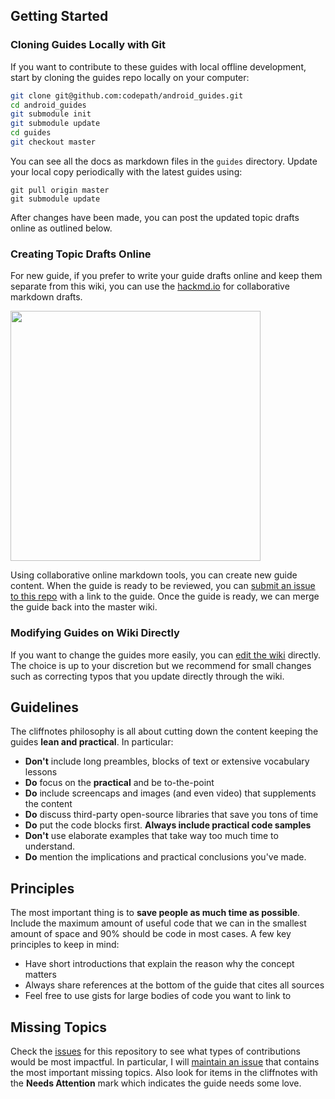 ## Getting Started

### Cloning Guides Locally with Git

If you want to contribute to these guides with local offline development, start by cloning the guides repo locally on your computer:

```bash
git clone git@github.com:codepath/android_guides.git
cd android_guides
git submodule init
git submodule update
cd guides
git checkout master
```

You can see all the docs as markdown files in the `guides` directory. Update your local copy periodically with the latest guides using:

```
git pull origin master
git submodule update
```

After changes have been made, you can post the updated topic drafts online as outlined below.

### Creating Topic Drafts Online

For new guide, if you prefer to write your guide drafts online and keep them separate from this wiki, you can use the [hackmd.io](https://hackmd.io) for collaborative markdown drafts.

<a href="https://hackmd.io"><img src="http://i.imgur.com/Pg8BycW.png" width="400" /><a/>

Using collaborative online markdown tools, you can create new guide content. When the guide is ready to be reviewed, you can [submit an issue to this repo](https://github.com/codepath/android_guides/issues) with a link to the guide. Once the guide is ready, we can merge the guide back into the master wiki. 

### Modifying Guides on Wiki Directly

If you want to change the guides more easily, you can [edit the wiki](https://github.com/codepath/android_guides/wiki) directly. The choice is up to your discretion but we recommend for small changes such as correcting typos that you update directly through the wiki.

## Guidelines

The cliffnotes philosophy is all about cutting down the content keeping the guides **lean and practical**. In particular:

 * **Don't** include long preambles, blocks of text or extensive vocabulary lessons
 * **Do** focus on the **practical** and be to-the-point
 * **Do** include screencaps and images (and even video) that supplements the content 
 * **Do** discuss third-party open-source libraries that save you tons of time
 * **Do** put the code blocks first. **Always include practical code samples**
 * **Don't** use elaborate examples that take way too much time to understand.
 * **Do** mention the implications and practical conclusions you've made.

## Principles

The most important thing is to **save people as much time as possible**. Include the maximum amount of useful code that we can in the smallest amount of space and 90% should be code in most cases. A few key principles to keep in mind:

 * Have short introductions that explain the reason why the concept matters
 * Always share references at the bottom of the guide that cites all sources
 * Feel free to use gists for large bodies of code you want to link to

## Missing Topics

Check the [issues](https://github.com/codepath/android_guides/issues) for this repository to see what types of contributions would be most impactful. In particular, I will [maintain an issue](https://github.com/codepath/android_guides/issues/2) that contains the most important missing topics. Also look for items in the cliffnotes with the **Needs Attention** mark which indicates the guide needs some love.